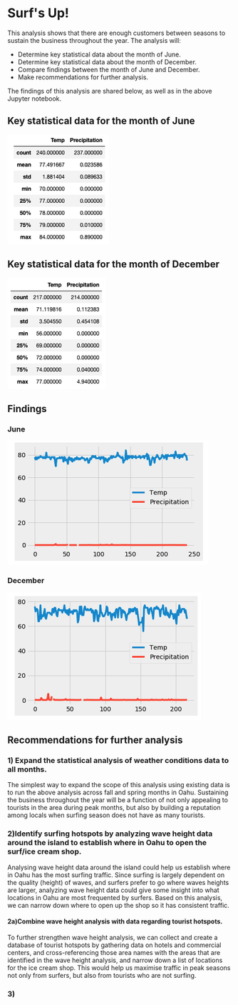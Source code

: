 # Surf's Up!

This analysis shows that there are enough customers between seasons to sustain the business throughout the year. The analysis will:
* Determine key statistical data about the month of June.
* Determine key statistical data about the month of December.
* Compare findings between the month of June and December.
* Make recommendations for further analysis.

The findings of this analysis are shared below, as well as in the above Jupyter notebook.

## Key statistical data for the month of June
![MyImage](June_Stats1.png)

## Key statistical data for the month of December
![MyImage](Dec_Stats1.png)

## Findings
### June
![MyImage](June_Graph.png)
### December
![MyImage](Dec_Graph.png)

## Recommendations for further analysis

### 1) Expand the statistical analysis of weather conditions data to all months.
The simplest way to expand the scope of this analysis using existing data is to run the above analysis across fall and spring months in Oahu. Sustaining the business throughout the year will be a function of not only appealing to tourists in the area during peak months, but also by building a reputation among locals when surfing season does not have as many tourists.

### 2)Identify surfing hotspots by analyzing wave height data around the island to establish where in Oahu to open the surf/ice cream shop.
Analysing wave height data around the island could help us establish where in Oahu has the most surfing traffic. Since surfing is largely dependent on the quality (height) of waves, and surfers prefer to go where waves heights are larger, analyzing wave height data could give some insight into what locations in Oahu are most frequented by surfers. Based on this analysis, we can narrow down where to open up the shop so it has consistent traffic.

#### 2a)Combine wave height analysis with data regarding tourist hotspots.
To further strengthen wave height analysis, we can collect and create a database of tourist hotspots by gathering data on hotels and commercial centers, and cross-referencing those area names with the areas that are identified in the wave height analysis, and narrow down a list of locations for the ice cream shop. This would help us maximise traffic in peak seasons not only from surfers, but also from tourists who are not surfing.

### 3)
